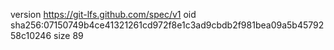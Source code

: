 version https://git-lfs.github.com/spec/v1
oid sha256:07150749b4ce41321261cd972f8e1c3ad9cbdb2f981bea09a5b4579258c10246
size 89
